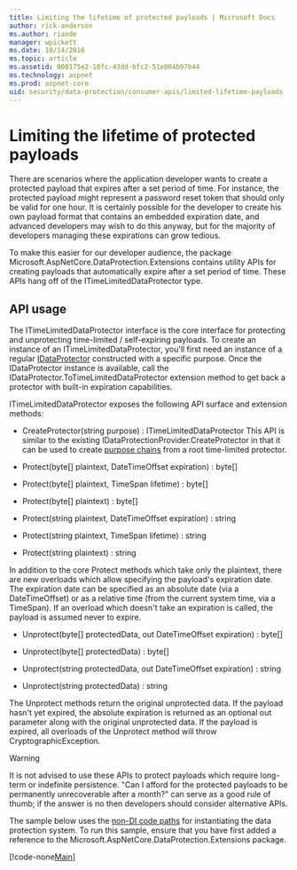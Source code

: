 ```yaml
---
title: Limiting the lifetime of protected payloads | Microsoft Docs
author: rick-anderson
ms.author: riande
manager: wpickett
ms.date: 10/14/2016
ms.topic: article
ms.assetid: 000175e2-10fc-43dd-bfc2-51e004b97b44
ms.technology: aspnet
ms.prod: aspnet-core
uid: security/data-protection/consumer-apis/limited-lifetime-payloads
---
```

# Limiting the lifetime of protected payloads

There are scenarios where the application developer wants to create a protected payload that expires after a set period of time. For instance, the protected payload might represent a password reset token that should only be valid for one hour. It is certainly possible for the developer to create his own payload format that contains an embedded expiration date, and advanced developers may wish to do this anyway, but for the majority of developers managing these expirations can grow tedious.

To make this easier for our developer audience, the package Microsoft.AspNetCore.DataProtection.Extensions contains utility APIs for creating payloads that automatically expire after a set period of time. These APIs hang off of the ITimeLimitedDataProtector type.

## API usage

The ITimeLimitedDataProtector interface is the core interface for protecting and unprotecting time-limited / self-expiring payloads. To create an instance of an ITimeLimitedDataProtector, you'll first need an instance of a regular [IDataProtector](overview.md) constructed with a specific purpose. Once the IDataProtector instance is available, call the IDataProtector.ToTimeLimitedDataProtector extension method to get back a protector with built-in expiration capabilities.

ITimeLimitedDataProtector exposes the following API surface and extension methods:

* CreateProtector(string purpose) : ITimeLimitedDataProtector This API is similar to the existing IDataProtectionProvider.CreateProtector in that it can be used to create [purpose chains](purpose-strings.md) from a root time-limited protector.

* Protect(byte[] plaintext, DateTimeOffset expiration) : byte[]

* Protect(byte[] plaintext, TimeSpan lifetime) : byte[]

* Protect(byte[] plaintext) : byte[]

* Protect(string plaintext, DateTimeOffset expiration) : string

* Protect(string plaintext, TimeSpan lifetime) : string

* Protect(string plaintext) : string

In addition to the core Protect methods which take only the plaintext, there are new overloads which allow specifying the payload's expiration date. The expiration date can be specified as an absolute date (via a DateTimeOffset) or as a relative time (from the current system time, via a TimeSpan). If an overload which doesn't take an expiration is called, the payload is assumed never to expire.

* Unprotect(byte[] protectedData, out DateTimeOffset expiration) : byte[]

* Unprotect(byte[] protectedData) : byte[]

* Unprotect(string protectedData, out DateTimeOffset expiration) : string

* Unprotect(string protectedData) : string

The Unprotect methods return the original unprotected data. If the payload hasn't yet expired, the absolute expiration is returned as an optional out parameter along with the original unprotected data. If the payload is expired, all overloads of the Unprotect method will throw CryptographicException.

>[!WARNING]
> It is not advised to use these APIs to protect payloads which require long-term or indefinite persistence. "Can I afford for the protected payloads to be permanently unrecoverable after a month?" can serve as a good rule of thumb; if the answer is no then developers should consider alternative APIs.

The sample below uses the [non-DI code paths](../configuration/non-di-scenarios.md) for instantiating the data protection system. To run this sample, ensure that you have first added a reference to the Microsoft.AspNetCore.DataProtection.Extensions package.

[!code-none[Main](limited-lifetime-payloads/samples/limitedlifetimepayloads.cs)]
